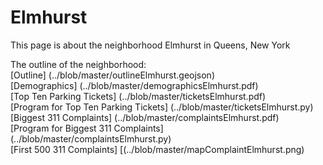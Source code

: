 <h1> Elmhurst </h1>
<p> This page is about the neighborhood Elmhurst in Queens, New York </p>

The outline of the neighborhood:  
[Outline] (../blob/master/outlineElmhurst.geojson)<br />
[Demographics] (../blob/master/demographicsElmhurst.pdf)<br />
[Top Ten Parking Tickets] (../blob/master/ticketsElmhurst.pdf)<br />
[Program for Top Ten Parking Tickets] (../blob/master/ticketsElmhurst.py)<br />
[Biggest 311 Complaints] (../blob/master/complaintsElmhurst.pdf)<br />
[Program for Biggest 311 Complaints] (../blob/master/complaintsElmhurst.py)<br />
[First 500 311 Complaints] [(../blob/master/mapComplaintElmhurst.png)<br />
